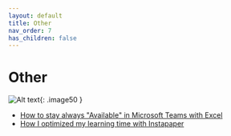 ```yaml
---
layout: default
title: Other
nav_order: 7
has_children: false
---
```

# Other

![Alt text](<../../assets/2023/Other copy_500.png>){: .image50 }

- [How to stay always "Available" in Microsoft Teams with Excel](/en/how-to-stay-available-in-microsoft-teams-with-excel/)
- [How I optimized my learning time with Instapaper](/en/how-i-optimized-my-learning-time-with-instapaper/)